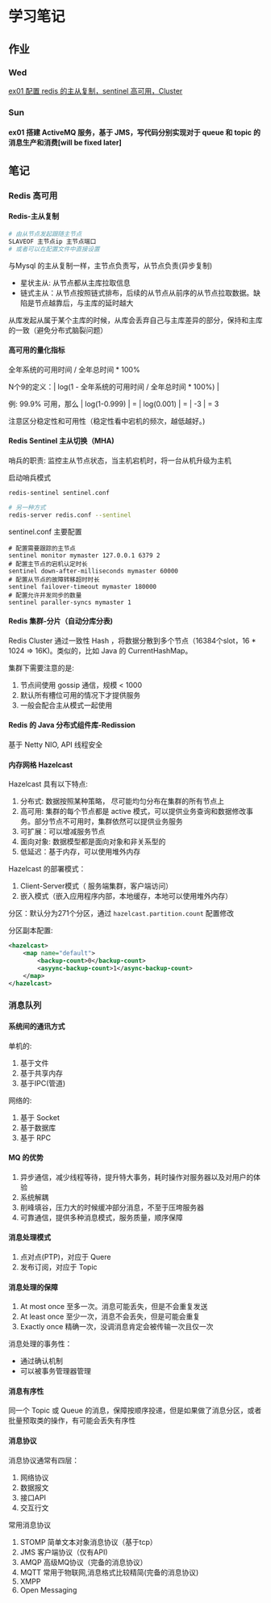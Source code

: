 # 学习笔记

## 作业

### Wed

[ex01 配置 redis 的主从复制，sentinel 高可用，Cluster](redis.md)

### Sun

#### ex01 搭建 ActiveMQ 服务，基于 JMS，写代码分别实现对于 queue 和 topic 的消息生产和消费[will be fixed later]

## 笔记

### Redis 高可用

#### Redis-主从复制

```bash
# 由从节点发起跟随主节点
SLAVEOF 主节点ip 主节点端口
# 或者可以在配置文件中直接设置
```

与Mysql 的主从复制一样，主节点负责写，从节点负责(异步复制)

+ 星状主从: 从节点都从主库拉取信息
+ 链式主从：从节点按照链式排布，后续的从节点从前序的从节点拉取数据。缺陷是节点越靠后，与主库的延时越大

从库发起从属于某个主库的时候，从库会丢弃自己与主库差异的部分，保持和主库的一致（避免分布式脑裂问题）

#### 高可用的量化指标

全年系统的可用时间 / 全年总时间 * 100%

N个9的定义：| log(1 -  全年系统的可用时间 / 全年总时间 * 100%) |

例: 99.9% 可用，那么 | log(1-0.999) | = | log(0.001) | = | -3 | = 3

注意区分稳定性和可用性（稳定性看中宕机的频次，越低越好。)

#### Redis Sentinel 主从切换（MHA)

哨兵的职责: 监控主从节点状态，当主机宕机时，将一台从机升级为主机

启动哨兵模式

```bash
redis-sentinel sentinel.conf

# 另一种方式
redis-server redis.conf --sentinel
```

sentinel.conf 主要配置

```config
# 配置需要跟踪的主节点
sentinel monitor mymaster 127.0.0.1 6379 2
# 配置主节点的宕机认定时长
sentinel down-after-milliseconds mymaster 60000
# 配置从节点的故障转移超时时长
sentinel failover-timeout mymaster 180000
# 配置允许并发同步的数量
sentinel paraller-syncs mymaster 1
```

#### Redis 集群-分片（自动分库分表)

Redis Cluster 通过一致性 Hash ，将数据分散到多个节点（16384个slot，16 * 1024 => 16K)。类似的，比如 Java 的 CurrentHashMap。

集群下需要注意的是:

1. 节点间使用 gossip 通信，规模 < 1000
2. 默认所有槽位可用的情况下才提供服务
3. 一般会配合主从模式一起使用

#### Redis 的 Java 分布式组件库-Redission

基于 Netty NIO, API 线程安全

#### 内存网格 Hazelcast

Hazelcast 具有以下特点:

1. 分布式: 数据按照某种策略， 尽可能均匀分布在集群的所有节点上
2. 高可用: 集群的每个节点都是 active 模式，可以提供业务查询和数据修改事务。部分节点不可用时，集群依然可以提供业务服务
3. 可扩展：可以增减服务节点
4. 面向对象: 数据模型都是面向对象和非关系型的
5. 低延迟：基于内存，可以使用堆外内存

Hazelcast 的部署模式：

1. Client-Server模式（ 服务端集群，客户端访问）
2. 嵌入模式（嵌入应用程序内部，本地缓存，本地可以使用堆外内存）

分区：默认分为271个分区，通过 `hazelcast.partition.count` 配置修改

分区副本配置:

```xml
<hazelcast>
    <map name="default">
        <backup-count>0</backup-count>
        <asyync-backup-count>1</async-backup-count>
    </map>
</hazelcast>
```

### 消息队列

#### 系统间的通讯方式

单机的:

1. 基于文件
2. 基于共享内存
3. 基于IPC(管道)

网络的:

1. 基于 Socket
2. 基于数据库
3. 基于 RPC

#### MQ 的优势

1. 异步通信，减少线程等待，提升特大事务，耗时操作对服务器以及对用户的体验
2. 系统解耦
3. 削峰填谷，压力大的时候缓冲部分消息，不至于压垮服务器
4. 可靠通信，提供多种消息模式，服务质量，顺序保障

#### 消息处理模式

1. 点对点(PTP)，对应于 Quere
2. 发布订阅，对应于 Topic

#### 消息处理的保障

1. At most once 至多一次。消息可能丢失，但是不会重复发送
2. At least once 至少一次，消息不会丢失，但是可能会重复
3. Exactly once 精确一次，没调消息肯定会被传输一次且仅一次

消息处理的事务性：

+ 通过确认机制
+ 可以被事务管理器管理 

#### 消息有序性

同一个 Topic 或 Queue 的消息，保障按顺序投递，但是如果做了消息分区，或者批量预取类的操作，有可能会丢失有序性

#### 消息协议

消息协议通常有四层：

1. 网络协议
2. 数据报文
3. 接口API
4. 交互行文

常用消息协议

1. STOMP 简单文本对象消息协议（基于tcp）
2. JMS 客户端协议（仅有API)
3. AMQP 高级MQ协议（完备的消息协议）
4. MQTT 常用于物联网,消息格式比较精简(完备的消息协议)
5. XMPP
6. Open Messaging